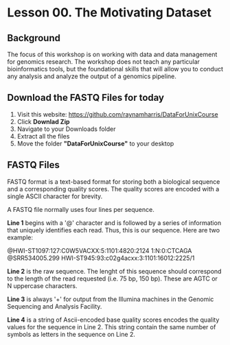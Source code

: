 # Lesson 00. The Motivating Dataset

## Background
The focus of this workshop is on working with data and data management for genomics research. The workshop does not teach any particular bioinformatics tools, but the foundational skills that will allow you to conduct any analysis and analyze the output of a genomics pipeline.

## Download the FASTQ Files for today

1. Visit this website: https://github.com/raynamharris/DataForUnixCourse
2. Click **Downlad Zip**
3. Navigate to your Downloads folder
4. Extract all the files
5. Move the folder **"DataForUnixCourse"** to your desktop

## FASTQ Files
FASTQ format is a text-based format for storing both a biological sequence and a corresponding quality scores. The quality scores are encoded with a single ASCII character for brevity.

A FASTQ file normally uses four lines per sequence.

**Line 1** begins with a '@' character and is followed by a series of information that uniquely identifies each read. Thus, this is our sequence. Here are two example:

@HWI-ST1097:127:C0W5VACXX:5:1101:4820:2124 1:N:0:CTCAGA  
@SRR534005.299 HWI-ST945:93:c02g4acxx:3:1101:16012:2225/1  

**Line 2** is the raw sequence. The lenght of this sequence should correspond to the length of the read requested (i.e. 75 bp, 150 bp). These are AGTC or N uppercase characters.

**Line 3** is always '+' for output from the Illumina machines in the Genomic Sequencing and Analysis Facility. 

**Line 4** is a string of Ascii-encoded base quality scores encodes the quality values for the sequence in Line 2. This string contain the same number of symbols as letters in the sequence on Line 2.

